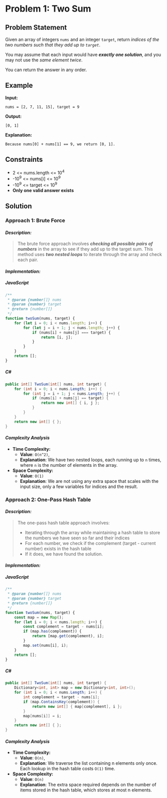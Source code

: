 # Problem 1: Two Sum

## Problem Statement

Given an array of integers `nums` and an integer `target`, return *indices of the two numbers such that they add up to `target`*.

You may assume that each input would have ***exactly one solution***, and you may not use the *same element twice*.

You can return the answer in any order.

## Example

**Input:**
```
nums = [2, 7, 11, 15], target = 9
```

**Output:**
```
[0, 1]
```

**Explanation:**
```
Because nums[0] + nums[1] == 9, we return [0, 1].
```

## Constraints
 - 2 <= nums.length <= 10<sup>4</sup>
 - -10<sup>9</sup> <= nums[i] <= 10<sup>9</sup>
 - -10<sup>9</sup> <= target <= 10<sup>9</sup>
 - **Only one valid answer exists**

## Solution

### Approach 1: Brute Force

#### *Description:*
> The brute force approach involves ***checking all possible pairs of numbers*** in the array to see if they add up to the target sum. This method uses ***two nested loops*** to iterate through the array and check each pair.

#### *Implementation:*
##### JavaScript
```javascript
/**
 * @param {number[]} nums
 * @param {number} target
 * @return {number[]}
 */
function twoSum(nums, target) {
    for (let i = 0; i < nums.length; i++) {
        for (let j = i + 1; j < nums.length; j++) {
            if (nums[i] + nums[j] === target) {
                return [i, j];
            }
        }
    }
    return [];
}
```

##### C#

```csharp
public int[] TwoSum(int[] nums, int target) {
    for (int i = 0; i < nums.Length; i++) {
        for (int j = i + 1; j < nums.Length; j++) {
            if (nums[i] + nums[j] == target) {
                return new int[] { i, j };
            }
        }
    }
    return new int[] { };
}
```

#### *Complexity Analysis*
- **Time Complexity:** 
  - **Value**: `O(n^2)`, 
  - **Explanation**: We have two nested loops, each running up to `n` times, where `n` is the number of elements in the array.
- **Space Complexity:** 
  - **Value**: `O(1)`
  - **Explanation**: We are not using any extra space that scales with the input size, only a few variables for indices and the result.

### Approach 2: One-Pass Hash Table

#### *Description:*

> The one-pass hash table approach involves:
> - Iterating through the array while maintaining a hash table to store the numbers we have seen so far and their indices
> - For each number, we check if the complement (target - current number) exists in the hash table
> - If it does, we have found the solution.

#### *Implementation:*
##### JavaScript
```javascript
/**
 * @param {number[]} nums
 * @param {number} target
 * @return {number[]}
 */
function twoSum(nums, target) {
    const map = new Map();
    for (let i = 0; i < nums.length; i++) {
        const complement = target - nums[i];
        if (map.has(complement)) {
            return [map.get(complement), i];
        }
        map.set(nums[i], i);
    }
    return [];
}
```

##### C#
```csharp
public int[] TwoSum(int[] nums, int target) {
    Dictionary<int, int> map = new Dictionary<int, int>();
    for (int i = 0; i < nums.Length; i++) {
        int complement = target - nums[i];
        if (map.ContainsKey(complement)) {
            return new int[] { map[complement], i };
        }
        map[nums[i]] = i;
    }
    return new int[] { };
}
```

#### *Complexity Analysis*
- **Time Complexity:** 
  - **Value**: `O(n)`, 
  - **Explanation**: We traverse the list containing n elements only once. Each lookup in the hash table costs `O(1)` time. 
- **Space Complexity:** 
  - **Value**: `O(n)`
  - **Explanation**: The extra space required depends on the number of items stored in the hash table, which stores at most n elements.